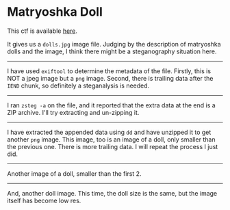 # Matryoshka Doll

This ctf is available [here](https://play.picoctf.org/practice/challenge/129?category=4&page=1&solved=1).

It gives us a `dolls.jpg` image file. Judging by the description of matryoshka dolls and the image, I think there might be a steganography situation here.

---

I have used `exiftool` to determine the metadata of the file. Firstly, this is NOT a jpeg image but a `png` image. Second, there is trailing data after the `IEND` chunk, so definitely a steganalysis is needed.

---

I ran `zsteg -a` on the file, and it reported that the extra data at the end is a ZIP archive. I'll try extracting and un-zipping it.

---

I have extracted the appended data using `dd` and have unzipped it to get another `png` image. This image, too is an image of a doll, only smaller than the previous one. There is more trailing data. I will repeat the process I just did.

---

Another image of a doll, smaller than the first 2.

---

And, another doll image. This time, the doll size is the same, but the image itself has become low res.
